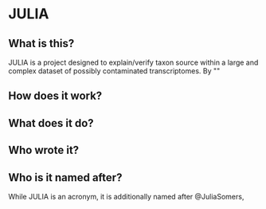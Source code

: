 # JULIA

## What is this?

JULIA is a project designed to explain/verify taxon source within a large and complex dataset of possibly contaminated transcriptomes. By ""

## How does it work?

## What does it do?

## Who wrote it?

## Who is it named after?

While JULIA is an acronym, it is additionally named after @JuliaSomers, 
